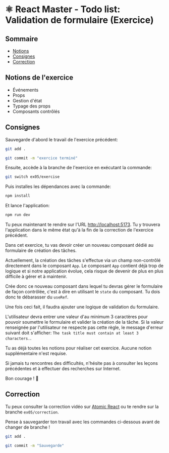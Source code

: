 # ⚛️ React Master - Todo list: Validation de formulaire (Exercice)

## Sommaire

<!-- no toc -->
*   [Notions](#notions-de-lexercice)
*   [Consignes](#consignes)
*   [Correction](#correction)

## Notions de l'exercice

*   Événements
*   Props
*   Gestion d'état
*   Typage des props
*   Composants contrôlés

## Consignes

Sauvegarde d'abord le travail de l'exercice précédent:

```bash
git add .
```

```bash
git commit -m "exercice terminé"
```

Ensuite, accède à la branche de l'exercice en exécutant la commande:

```bash
git switch ex05/exercise
```

Puis installes les dépendances avec la commande:

```bash
npm install
```

Et lance l'application:

```bash
npm run dev
```

Tu peux maintenant te rendre sur l'URL <http://localhost:5173>. Tu y trouvera l'application dans le même état qu'à la fin de la correction de l'exercice précédent.

Dans cet exercice, tu vas devoir créer un nouveau composant dédié au formulaire de création des tâches.

Actuellement, la création des tâches s'effectue via un champ non-contrôlé directement dans le composant `App`. Le composant `App` contient déjà trop de logique et si notre application évolue, cela risque de devenir de plus en plus difficile à gérer et à maintenir.

Crée donc ce nouveau composant dans lequel tu devras gérer le formulaire de façon contrôlée, c'est à dire en utilisant le `state` du composant. Tu dois donc te débarasser du `useRef`.

Une fois ceci fait, il faudra ajouter une logique de validation du formulaire.

L'utilisateur devra entrer une valeur d'au minimum 3 caractères pour pouvoir soumettre le formulaire et valider la création de la tâche. Si la valeur renseignée par l'utilisateur ne respecte pas cette règle, le message d'erreur suivant doit s'afficher: `The task title must contain at least 3 characters.`.

Tu as déjà toutes les notions pour réaliser cet exercice. Aucune notion supplémentaire n'est requise.

Si jamais tu rencontres des difficultés, n'hésite pas à consulter les leçons précédentes et à effectuer des recherches sur Internet.

Bon courage ! 💪

## Correction

Tu peux consulter la correction vidéo sur [Atomic React](https://atomic-react.com) ou te rendre sur la branche `ex05/correction`.

Pense à sauvegarder ton travail avec les commandes ci-dessous avant de changer de branche !

```bash
git add .
```

```bash
git commit -m "Sauvegarde"
```
